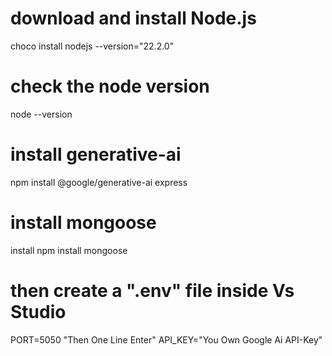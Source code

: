 # download and install Node.js
choco install nodejs --version="22.2.0"
# check the node version 
node --version 
# install generative-ai
npm install @google/generative-ai express
# install mongoose
install npm install mongoose
# then create a ".env" file inside Vs Studio
PORT=5050 
"Then One Line Enter"
API_KEY="You Own Google Ai API-Key"
